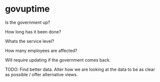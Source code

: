 govuptime
=========

Is the government up?

How long has it been done?

Whats the service level?

How many employees are affected?

Will require updating if the government comes back.


TODO: Find better data. Alter how we are looking at the data to be as clear as possible / offer alternative views.
